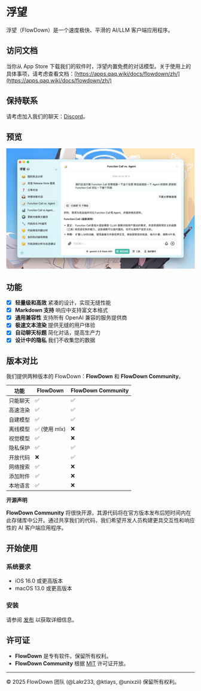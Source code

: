 # 浮望

浮望（FlowDown）是一个速度极快、平滑的 AI/LLM 客户端应用程序。

## 访问文档

当你从 App Store 下载我们的软件时，浮望内置免费的对话模型。关于使用上的具体事项，请考虑查看文档：[https://apps.qaq.wiki/docs/flowdown/zh/](https://apps.qaq.wiki/docs/flowdown/zh/)

## 保持联系

请考虑加入我们的聊天：[Discord](https://discord.gg/UHKMRyJcgc)。

## 预览

![Preview](../../../Resources/SCR-20250115-lvgw.jpeg)

## 功能

- [x] **轻量级和高效** 紧凑的设计，实现无缝性能
- [x] **Markdown 支持** 响应中支持富文本格式
- [x] **通用兼容性** 支持所有 OpenAI 兼容的服务提供商
- [x] **极速文本渲染** 提供无缝的用户体验
- [x] **自动聊天标题** 简化对话，提高生产力
- [x] **设计中的隐私** 我们不收集您的数据

## 版本对比

我们提供两种版本的 FlowDown：**FlowDown** 和 **FlowDown Community**。

| **功能** | **FlowDown** | **FlowDown Community** |
| -------- | ---------------- | ---------------------- |
| 只能聊天 | ✅               | ✅                     |
| 高速渲染 | ✅               | ✅                     |
| 自建模型 | ✅               | ✅                     |
| 离线模型 | ✅ (使用 mlx)     | ❌                     |
| 视觉模型 | ✅               | ❌                     |
| 隐私保护 | ✅               | ✅                     |
| 开放代码 | ❌               | ✅                     |
| 网络搜索 | ✅               | ❌                     |
| 添加附件 | ✅               | ❌                     |
| 本地语言 | ✅               | ❌                     |

**开源声明**

**FlowDown Community** 将很快开源，其源代码将在官方版本发布后短时间内在此存储库中公开。通过共享我们的代码，我们希望开发人员构建更具交互性和响应性的 AI 客户端应用程序。

## 开始使用

### 系统要求

- iOS 16.0 或更高版本
- macOS 13.0 或更高版本

### 安装

请参阅 [发布](https://github.com/Lakr233/FlowDown-Beta/releases) 以获取详细信息。

## 许可证

- **FlowDown** 是专有软件。保留所有权利。
- **FlowDown Community** 根据 [MIT](../../../LICENSE) 许可证开放。

---

© 2025 FlowDown 团队 (@Lakr233, @ktiays, @unixzii) 保留所有权利。

